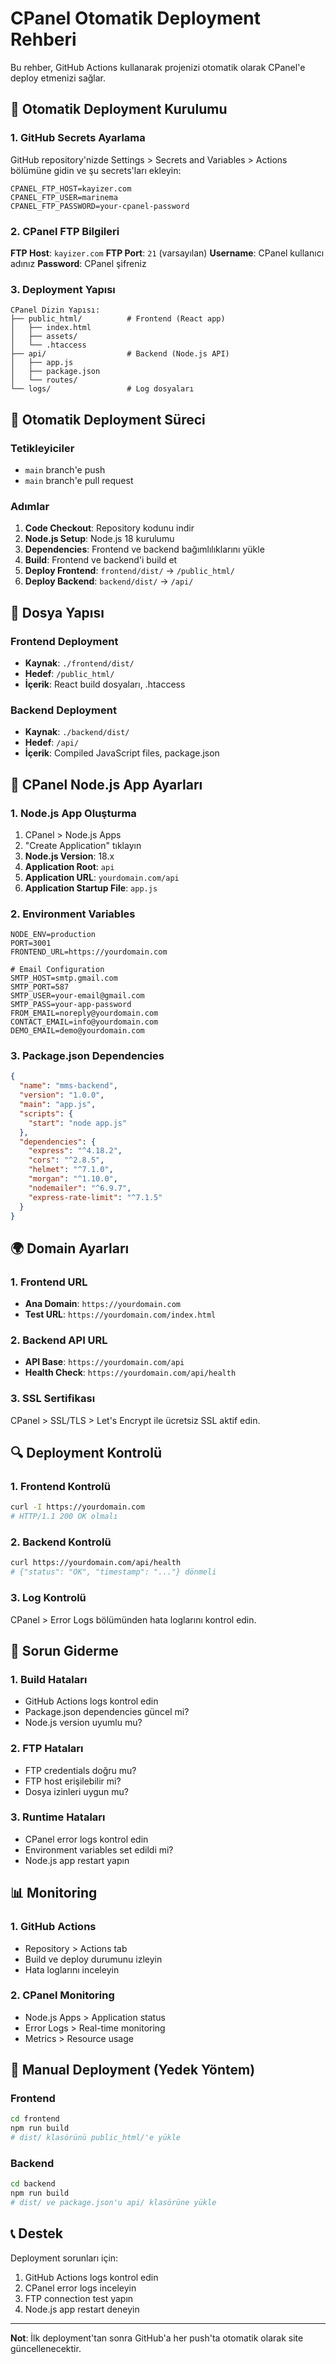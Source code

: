 # CPanel Otomatik Deployment Rehberi

Bu rehber, GitHub Actions kullanarak projenizi otomatik olarak CPanel'e deploy etmenizi sağlar.

## 🚀 Otomatik Deployment Kurulumu

### 1. GitHub Secrets Ayarlama

GitHub repository'nizde Settings > Secrets and Variables > Actions bölümüne gidin ve şu secrets'ları ekleyin:

```
CPANEL_FTP_HOST=kayizer.com
CPANEL_FTP_USER=marinema
CPANEL_FTP_PASSWORD=your-cpanel-password
```

### 2. CPanel FTP Bilgileri

**FTP Host**: `kayizer.com`
**FTP Port**: `21` (varsayılan)
**Username**: CPanel kullanıcı adınız
**Password**: CPanel şifreniz

### 3. Deployment Yapısı

```
CPanel Dizin Yapısı:
├── public_html/          # Frontend (React app)
│   ├── index.html
│   ├── assets/
│   └── .htaccess
├── api/                  # Backend (Node.js API)
│   ├── app.js
│   ├── package.json
│   └── routes/
└── logs/                 # Log dosyaları
```

## 🔄 Otomatik Deployment Süreci

### Tetikleyiciler
- `main` branch'e push
- `main` branch'e pull request

### Adımlar
1. **Code Checkout**: Repository kodunu indir
2. **Node.js Setup**: Node.js 18 kurulumu
3. **Dependencies**: Frontend ve backend bağımlılıklarını yükle
4. **Build**: Frontend ve backend'i build et
5. **Deploy Frontend**: `frontend/dist/` → `/public_html/`
6. **Deploy Backend**: `backend/dist/` → `/api/`

## 📁 Dosya Yapısı

### Frontend Deployment
- **Kaynak**: `./frontend/dist/`
- **Hedef**: `/public_html/`
- **İçerik**: React build dosyaları, .htaccess

### Backend Deployment
- **Kaynak**: `./backend/dist/`
- **Hedef**: `/api/`
- **İçerik**: Compiled JavaScript files, package.json

## 🔧 CPanel Node.js App Ayarları

### 1. Node.js App Oluşturma
1. CPanel > Node.js Apps
2. "Create Application" tıklayın
3. **Node.js Version**: 18.x
4. **Application Root**: `api`
5. **Application URL**: `yourdomain.com/api`
6. **Application Startup File**: `app.js`

### 2. Environment Variables
```
NODE_ENV=production
PORT=3001
FRONTEND_URL=https://yourdomain.com

# Email Configuration
SMTP_HOST=smtp.gmail.com
SMTP_PORT=587
SMTP_USER=your-email@gmail.com
SMTP_PASS=your-app-password
FROM_EMAIL=noreply@yourdomain.com
CONTACT_EMAIL=info@yourdomain.com
DEMO_EMAIL=demo@yourdomain.com
```

### 3. Package.json Dependencies
```json
{
  "name": "mms-backend",
  "version": "1.0.0",
  "main": "app.js",
  "scripts": {
    "start": "node app.js"
  },
  "dependencies": {
    "express": "^4.18.2",
    "cors": "^2.8.5",
    "helmet": "^7.1.0",
    "morgan": "^1.10.0",
    "nodemailer": "^6.9.7",
    "express-rate-limit": "^7.1.5"
  }
}
```

## 🌍 Domain Ayarları

### 1. Frontend URL
- **Ana Domain**: `https://yourdomain.com`
- **Test URL**: `https://yourdomain.com/index.html`

### 2. Backend API URL
- **API Base**: `https://yourdomain.com/api`
- **Health Check**: `https://yourdomain.com/api/health`

### 3. SSL Sertifikası
CPanel > SSL/TLS > Let's Encrypt ile ücretsiz SSL aktif edin.

## 🔍 Deployment Kontrolü

### 1. Frontend Kontrolü
```bash
curl -I https://yourdomain.com
# HTTP/1.1 200 OK olmalı
```

### 2. Backend Kontrolü
```bash
curl https://yourdomain.com/api/health
# {"status": "OK", "timestamp": "..."} dönmeli
```

### 3. Log Kontrolü
CPanel > Error Logs bölümünden hata loglarını kontrol edin.

## 🚨 Sorun Giderme

### 1. Build Hataları
- GitHub Actions logs kontrol edin
- Package.json dependencies güncel mi?
- Node.js version uyumlu mu?

### 2. FTP Hataları
- FTP credentials doğru mu?
- FTP host erişilebilir mi?
- Dosya izinleri uygun mu?

### 3. Runtime Hataları
- CPanel error logs kontrol edin
- Environment variables set edildi mi?
- Node.js app restart yapın

## 📊 Monitoring

### 1. GitHub Actions
- Repository > Actions tab
- Build ve deploy durumunu izleyin
- Hata loglarını inceleyin

### 2. CPanel Monitoring
- Node.js Apps > Application status
- Error Logs > Real-time monitoring
- Metrics > Resource usage

## 🔄 Manual Deployment (Yedek Yöntem)

### Frontend
```bash
cd frontend
npm run build
# dist/ klasörünü public_html/'e yükle
```

### Backend
```bash
cd backend
npm run build
# dist/ ve package.json'u api/ klasörüne yükle
```

## 📞 Destek

Deployment sorunları için:
1. GitHub Actions logs kontrol edin
2. CPanel error logs inceleyin
3. FTP connection test yapın
4. Node.js app restart deneyin

---

**Not**: İlk deployment'tan sonra GitHub'a her push'ta otomatik olarak site güncellenecektir. 